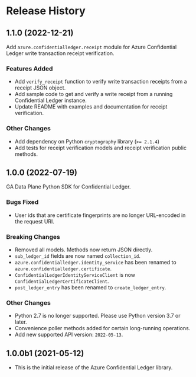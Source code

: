 # Release History

## 1.1.0 (2022-12-21)
Add `azure.confidentialledger.receipt` module for Azure Confidential Ledger write transaction receipt verification.

### Features Added
- Add `verify_receipt` function to verify write transaction receipts from a receipt JSON object.
- Add sample code to get and verify a write receipt from a running Confidential Ledger instance.
- Update README with examples and documentation for receipt verification.

### Other Changes
- Add dependency on Python `cryptography` library (`>= 2.1.4`)
- Add tests for receipt verification models and receipt verification public methods.

## 1.0.0 (2022-07-19)

GA Data Plane Python SDK for Confidential Ledger.

### Bugs Fixed
- User ids that are certificate fingerprints are no longer URL-encoded in the request URI.

### Breaking Changes
- Removed all models. Methods now return JSON directly.
- `sub_ledger_id` fields are now named `collection_id`.
- `azure.confidentialledger.identity_service` has been renamed to `azure.confidentialledger.certificate`.
- `ConfidentialLedgerIdentityServiceClient` is now `ConfidentialLedgerCertificateClient`.
- `post_ledger_entry` has been renamed to `create_ledger_entry`.

### Other Changes
- Python 2.7 is no longer supported. Please use Python version 3.7 or later.
- Convenience poller methods added for certain long-running operations.
- Add new supported API version: `2022-05-13`.

## 1.0.0b1 (2021-05-12)

- This is the initial release of the Azure Confidential Ledger library.
